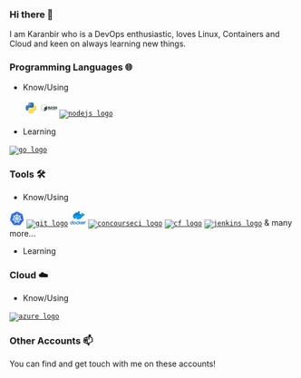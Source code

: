 ### Hi there 👋

I am Karanbir who is a DevOps enthusiastic, loves Linux, Containers and Cloud and keen on always learning new things.

### Programming Languages 🌐

- Know/Using

    [<code><img src="https://raw.githubusercontent.com/github/explore/80688e429a7d4ef2fca1e82350fe8e3517d3494d/topics/python/python.png" alt="python logo" width="28"></code>](https://www.python.org/) 
    [<code><img src="https://raw.githubusercontent.com/github/explore/80688e429a7d4ef2fca1e82350fe8e3517d3494d/topics/bash/bash.png" alt="bash logo" width="28"></code>](https://www.gnu.org/software/bash/)
    [<code><img src="https://nodejs.org/static/images/logo-light.svg" alt="nodejs logo" width="28"></code>](https://www.nodejs.org/)



- Learning

[<code><img src="https://raw.githubusercontent.com/Delta456/Delta456/master/img/golang.png" alt="go logo" width="38"></code>](https://golang.org/)

### Tools 🛠️

- Know/Using

[<code><img src="https://raw.githubusercontent.com/github/explore/80688e429a7d4ef2fca1e82350fe8e3517d3494d/topics/kubernetes/kubernetes.png" alt="kubernetes logo" width="26"></code>](https://kubernetes.io/)
[<code><img src="https://raw.githubusercontent.com/Delta456/Delta456/master/img/git.png" alt="git logo" width="24"></code>](https://git-scm.com/) 
[<code><img src="https://raw.githubusercontent.com/github/explore/80688e429a7d4ef2fca1e82350fe8e3517d3494d/topics/docker/docker.png" alt="docker logo" width="28"></code>](https://www.docker.com/)
[<code><img src="https://avatars3.githubusercontent.com/u/7809479?s=200&v=4" alt="concourseci logo" width="28"></code>](https://concourse-ci.org/)
[<code><img src="https://raw.githubusercontent.com/cloudfoundry/logos/master/CF_Icon_4-colour.png" alt="cf logo" height="25" width="20"></code>](https://www.cloudfoundry.org/)
[<code><img src="https://avatars0.githubusercontent.com/u/107424?s=200&v=4" alt="jenkins logo" width="25"></code>](https://www.jenkins.io/)
& many more...


- Learning


### Cloud ☁️

- Know/Using

[<code><img src="https://azurementor.files.wordpress.com/2017/10/azure-logo.jpg" alt="azure logo" width="25"></code>](https://azure.microsoft.com/)


### Other Accounts 📫

You can find and get touch with me on these accounts!


